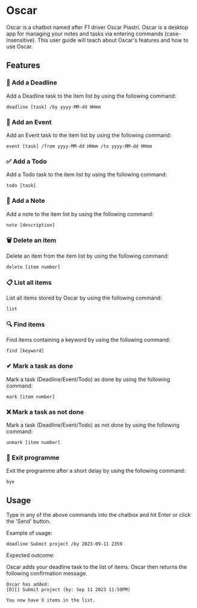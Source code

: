 # Oscar

Oscar is a chatbot named after F1 driver Oscar Piastri. 
Oscar is a desktop app for managing your notes and tasks via entering commands (case-insensitive).
This user guide will teach about Oscar's features and how to use Oscar.

## Features 

### 📅 Add a Deadline

Add a Deadline task to the item list by using the following command:
```
deadline [task] /by yyyy-MM-dd HHmm
```

### 📆 Add an Event

Add an Event task to the item list by using the following command:
```
event [task] /from yyyy-MM-dd HHmm /to yyyy-MM-dd HHmm
```

### ✅ Add a Todo

Add a Todo task to the item list by using the following command:
```
todo [task]
```

### 📄 Add a Note

Add a note to the item list by using the following command:
```
note [description]
```

### 🗑️ Delete an item

Delete an item from the item list by using the following command:
```
delete [item number]
```

### 📋️ List all items

List all items stored by Oscar by using the following command:
```
list
```

### 🔍 Find items

Find items containing a keyword by using the following command:
```
find [keyword]
```

### ✔ Mark a task as done

Mark a task (Deadline/Event/Todo) as done by using the following command:
```
mark [item number]
```

### ❌ Mark a task as not done

Mark a task (Deadline/Event/Todo) as not done by using the following command:
```
unmark [item number]
```

### 👋 Exit programme

Exit the programme after a short delay by using the following command:
```
bye
```

## Usage

Type in any of the above commands into the chatbox and hit Enter or click the 'Send' button.

Example of usage: 

`deadline Submit project /by 2023-09-11 2359`

Expected outcome:

Oscar adds your deadline task to the list of items. Oscar then returns the following confirmation message.

```
Oscar has added:
[D][] Submit project (by: Sep 11 2023 11:59PM)

You now have X items in the list.
```
